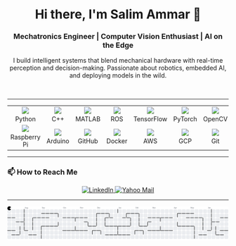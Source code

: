 <h1 align="center">Hi there, I'm Salim Ammar 👋</h1>
<h3 align="center">Mechatronics Engineer | Computer Vision Enthusiast | AI on the Edge</h3>

<p align="center">
  I build intelligent systems that blend mechanical hardware with real-time perception and decision-making.  
  Passionate about robotics, embedded AI, and deploying models in the wild.
</p>

<br clear="both"/>

---



<table align="center">
  <tr>
    <td align="center" width="96"><img src="https://skillicons.dev/icons?i=python" width="48" /><br>Python</td>
    <td align="center" width="96"><img src="https://skillicons.dev/icons?i=cpp" width="48" /><br>C++</td>
    <td align="center" width="96"><img src="https://skillicons.dev/icons?i=matlab" width="48" /><br>MATLAB</td>
    <td align="center" width="96"><img src="https://skillicons.dev/icons?i=ros" width="48" /><br>ROS</td>
    <td align="center" width="96"><img src="https://skillicons.dev/icons?i=tensorflow" width="48" /><br>TensorFlow</td>
    <td align="center" width="96"><img src="https://skillicons.dev/icons?i=pytorch" width="48" /><br>PyTorch</td>
    <td align="center" width="96"><img src="https://skillicons.dev/icons?i=opencv" width="48" /><br>OpenCV</td>
  </tr>
  <tr>
    <td align="center" width="96"><img src="https://skillicons.dev/icons?i=raspberrypi" width="48" /><br>Raspberry Pi</td>
    <td align="center" width="96"><img src="https://skillicons.dev/icons?i=arduino" width="48" /><br>Arduino</td>
    <td align="center" width="96"><img src="https://skillicons.dev/icons?i=github" width="48" /><br>GitHub</td>
    <td align="center" width="96"><img src="https://skillicons.dev/icons?i=docker" width="48" /><br>Docker</td>
    <td align="center" width="96"><img src="https://skillicons.dev/icons?i=aws" width="48" /><br>AWS</td>
    <td align="center" width="96"><img src="https://skillicons.dev/icons?i=gcp" width="48" /><br>GCP</td>
    <td align="center" width="96"><img src="https://skillicons.dev/icons?i=git" width="48" /><br>Git</td>
  </tr>
</table>

---

### 📫 How to Reach Me

<p align="center">
  <a href="https://www.linkedin.com/in/salim-ammar" target="_blank" title="LinkedIn">
    <img src="https://www.svgrepo.com/show/331463/linkedin.svg" alt="LinkedIn" width="70" height="70"  />
  </a>
  <a href="mailto:eng.salim_ammar@yahoo.com">
    <img src="https://www.svgrepo.com/show/354585/yahoo.svg" alt="Yahoo Mail" width="70" height="70" />
  </a>
</p>

---



<p align="center">
  <picture>
    <source media="(prefers-color-scheme: dark)" srcset="https://raw.githubusercontent.com/salim-ammar/salim-ammar/output/pacman-contribution-graph-dark.svg" />
    <source media="(prefers-color-scheme: light)" srcset="https://raw.githubusercontent.com/salim-ammar/salim-ammar/output/pacman-contribution-graph.svg" />
    <img src="https://raw.githubusercontent.com/salim-ammar/salim-ammar/output/pacman-contribution-graph.svg" alt="Pacman contribution graph" />
  </picture>
</p>
